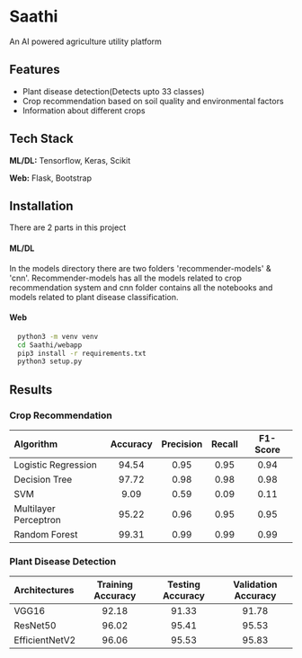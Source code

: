 
# Saathi

An AI powered agriculture utility platform
## Features

- Plant disease detection(Detects upto 33 classes)
- Crop recommendation based on soil quality and environmental factors
- Information about different crops



## Tech Stack

**ML/DL:** Tensorflow, Keras, Scikit

**Web:** Flask, Bootstrap

## Installation

There are 2 parts in this project

#### ML/DL

In the models directory there are two folders 'recommender-models' & 'cnn'. Recommender-models has all the models related to crop recommendation system and cnn folder contains all the notebooks and models related to plant disease classification.

#### Web

```bash
  python3 -m venv venv
  cd Saathi/webapp
  pip3 install -r requirements.txt
  python3 setup.py
```
## Results

### Crop Recommendation

| Algorithm   | Accuracy | Precision|Recall|F1-Score|
| :---        |    :----:   | :---: | :---: | :---: |
| Logistic Regression | 94.54 | 0.95   |0.95| 0.94  |
|Decision Tree|97.72|0.98|0.98|0.98|
|SVM|9.09|0.59|0.09|0.11|
|Multilayer Perceptron|95.22|0.96|0.95|0.95|
|Random Forest|99.31|0.99|0.99|0.99|

### Plant Disease Detection

| Architectures|Training Accuracy|Testing Accuracy|Validation Accuracy|
|:---|:---:|:---:|:---:|
|VGG16|92.18|91.33|91.78|
|ResNet50|96.02|95.41|95.53|
|EfficientNetV2|96.06|95.53|95.83|


